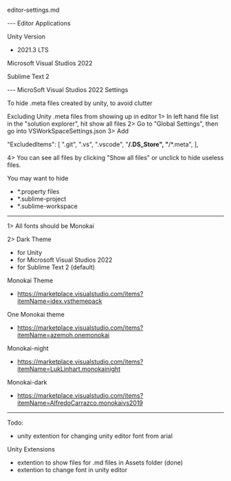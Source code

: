 editor-settings.md

--- Editor Applications

Unity Version
- 2021.3 LTS

Microsoft Visual Studios 2022

Sublime Text 2

--- MicroSoft Visual Studios 2022 Settings

To hide .meta files created by unity, to avoid clutter

Excluding Unity .meta files from showing up in editor
1> In left hand file list in the "solution explorer", hit show all files
2> Go to "Global Settings", then go into VSWorkSpaceSettings.json
3> Add

  "ExcludedItems": [
    ".git",
    ".vs",
    ".vscode",
    "**/.DS_Store",
    "**/*.meta",
  ],

4> You can see all files by clicking "Show all files" or unclick to hide useless files.

You may want to hide 
- *.property files
- *.sublime-project
- *.sublime-workspace


---

1> All fonts should be Monokai

2> Dark Theme
- for Unity
- for Microsoft Visual Studios 2022
- for Sublime Text 2 (default)

Monokai Theme
- https://marketplace.visualstudio.com/items?itemName=idex.vsthemepack

One Monokai theme
- https://marketplace.visualstudio.com/items?itemName=azemoh.onemonokai

Monokai-night
- https://marketplace.visualstudio.com/items?itemName=LukLinhart.monokainight

Monokai-dark
- https://marketplace.visualstudio.com/items?itemName=AlfredoCarrazco.monokaivs2019

---

Todo:
- unity extention for changing unity editor font from arial

Unity Extensions
- extention to show files for .md files in Assets folder (done)
- extention to change font in unity editor


